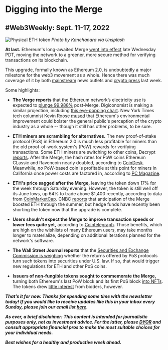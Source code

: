 # Digging into the Merge
## #Web3Weekly: Sept. 11-17, 2022

![Physical ETH token](https://images.unsplash.com/photo-1622790698141-94e30457ef12?ixlib=rb-1.2.1&ixid=MnwxMjA3fDB8MHxwaG90by1wYWdlfHx8fGVufDB8fHx8&auto=format&fit=crop&w=3272&q=80)
*Photo by Kanchanara via Unsplash*

<!--

Insert for syndication on third-party platforms:

*Re-sharing below the latest edition of #Web3Weekly, my regular newsletter about decentralization. This installment covers TKTKTKT to TKTKTKTKT. If you would like to get #Web3Weekly in your inbox every Sunday, please subscribe [here](https://w3w.news).*

-->

**At last.** Ethereum's long-awaited Merge [went into effect](https://www.nytimes.com/2022/09/15/technology/ethereum-merge-crypto.html) late Wednesday PDT, moving the network to a greener, more secure method for verifying transactions on its blockchain.

This upgrade, formally known as Ethereum 2.0, is undoubtedly a major milestone for the web3 movement as a whole. Hence there was much coverage of it by both [mainstream](https://www.cnn.com/videos/business/2022/09/15/nightcap-merge-ethereum-clip-orig.cnn/video/playlists/business-nightcap/) news outlets and [crypto press](https://www.coindesk.com/tech/2022/09/15/the-ethereum-merge-is-done-did-it-work/) last week.

Some highlights:  

- **The Verge reports** that the Ethereum network’s electricity use is expected to [plunge 99.988%](https://www.msn.com/en-us/news/technology/ethereum-just-completed-the-merge-e2-80-94-here-e2-80-99s-how-much-energy-it-e2-80-99s-saving/ar-AA11RCxx) post-Merge. Digiconomist is making a similar projection, including [this eye-popping chart](https://digiconomist.net/ethereum-energy-consumption). New York Times tech columnist Kevin Roose [mused](https://www.nytimes.com/2022/09/15/technology/merge-ethereum-crypto.html) that Ethereum's environmental improvement could bolster the general public's perception of the crypto industry as a whole -- though it still has other problems, to be sure.

- **ETH miners are scrambling for alternatives.** The new proof-of-stake protocol (PoS) in Ethereum 2.0 is much less profitable for miners than the old proof-of-work system's (PoW) rewards for verifying transactions. Some ETH miners are switching to other coins, Decrypt [reports](https://decrypt.co/109136/how-ethereum-miners-plan-to-pivot-after-the-merge). After the Merge, the hash rates for PoW coins Ethereum CLassic and Ravencoin nearly doubled, according to [CoinDesk](https://www.coindesk.com/tech/2022/09/15/ethereum-classic-and-ravencoins-hashrate-nearly-doubles-after-merge/). Meanwhile, *no* PoW-based coin is profitable at this point for miners in California once power costs are factored in, according to [PC Magazine](https://www.pcmag.com/news/no-one-is-profitable-gpu-mining-faces-dark-days-after-ethereum-merge).

- **ETH's price sagged after the Merge,** leaving the token down 17% for the week through Saturday evening. However, the token is still well off its June lows, up 64% to trade above $1,400 recently, according to data from [CoinMarketCap](https://coinmarketcap.com/currencies/ethereum/). CNBC [reports](https://www.cnbc.com/video/2022/09/15/ether-plunges-merge-hedge-funds-bet-against-bitcoin-competitor-crypto-world.html) that anticipation of the Merge boosted ETH through the summer, but hedge funds have recently been shorting the token now that the upgrade is complete.

- **Users shouln't expect the Merge to improve transaction speeds or lower fees quite yet,** according to [Cointelegraph](https://cointelegraph.com/news/lower-costs-higher-speeds-after-ethereum-s-merge-don-t-count-on-it). Those benefits, which are high on the wishlists of many Ethereum users, may take months longer to materialize, depending on additional iterations planned for the network's software.

- **The Wall Street Journal reports** that the [Securities and Exchange Commission is weighing](https://www.wsj.com/articles/ethers-new-staking-model-could-draw-sec-attention-11663266224) whether the returns offered by PoS protocols turn such tokens into securities under U.S. law. If so, that would trigger new regulations for ETH and other PoS coins.

- **Issuers of non-fungible tokens sought to commemorate the Merge,** turning both Ethereum's last PoW block and its first PoS block [into NFTs](https://forkast.news/headlines/ethereums-pow-pos-nfts-minted-eth/). The tokens drew [little interest](https://www.coindesk.com/markets/2022/09/15/high-bid-on-nft-of-ethereums-final-pow-block-is-just-one-third-what-creators-paid-to-mint-it/) from bidders, however.

_**That’s it for now. Thanks for spending some time with the newsletter today! If you would like to receive updates like this in your inbox every Sunday, please join our email list [here](https://w3w.news).**_ <!-- Be sure to delete that last line for copy going out to existing email subscribers, of course. -->

_**As ever, a brief disclaimer: This content is intended for journalistic purposes only, not as investment advice. For the latter, please [DYOR](https://www.google.com/search?q=DYOR&sxsrf=ALiCzsbQdCxZ0zVRVuYN5L2c-89lO7I5cw%3A1663013827193&source=hp&ei=w5MfY5f5BrylptQPrba9uAo&iflsig=AJiK0e8AAAAAYx-h08-1Cfk2JUZBncAoNuCZfyyt_eDY&ved=0ahUKEwjX5q-jiZD6AhW8kokEHS1bD6cQ4dUDCAk&uact=5&oq=DYOR&gs_lcp=Cgdnd3Mtd2l6EAMyCAgAEIAEELEDMgsIABCABBCxAxCLAzIICAAQgAQQiwMyCAgAEIAEEIsDMggIABCABBCLAzIICAAQgAQQiwMyCggAEIAEEAoQiwMyBQgAEIAEMgUIABCABDIFCAAQgAQ6BAgjECc6CAguELEDEIMBOhEILhCABBCxAxCDARDHARDRAzoLCAAQgAQQsQMQgwE6CAgAELEDEIMBOgsILhCABBCxAxCDAToECAAQA1AAWLEEYJkGaABwAHgBgAHaAYgB2wOSAQUyLjEuMZgBAKABAbgBAQ&sclient=gws-wiz) and consult appropriate financial pros to make the most suitable choices for your individual needs.**_

_**Best wishes for a healthy and productive week ahead.**_  
